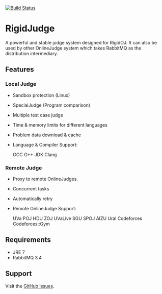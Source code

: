 [![Build Status](https://travis-ci.org/DHUers/RigidJudge.svg?branch=master)](https://travis-ci.org/DHUers/RigidJudge)

# RigidJudge
A powerful and stable judge system designed for RigidOJ.
It can also be used by other OnlineJudge system which takes RabbitMQ as the distribution intermediary.

## Features
### Local Judge
* Sandbox protection (Linux)
* SpecialJudge (Program comparison)
* Multiple test case judge
* Time & memory limits for different languages
* Problem data download & cache
* Language & Compiler Support:

    GCC G++ JDK Clang

### Remote Judge
* Proxy to remote OnlineJudges.
* Concurrent tasks
* Automatically retry
* Remote OnlineJudge Support:

    UVa POJ HDU ZOJ UVaLive SGU SPOJ AIZU Ural Codeforces Codeforces::Gym

## Requirements
* JRE 7
* RabbitMQ 3.4

## Support

Visit the [GitHub Issues][1].


[1]: https://github.com/DHUers/RigidJudge/issues
